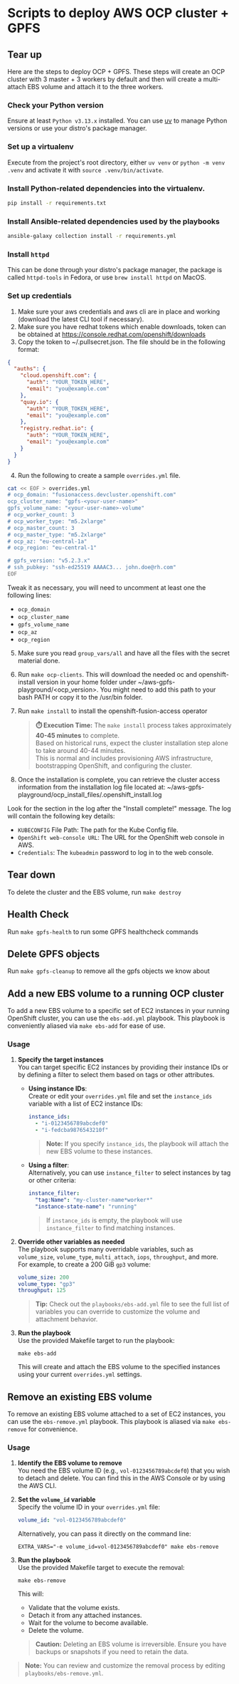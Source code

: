 # Scripts to deploy AWS OCP cluster + GPFS

## Tear up

Here are the steps to deploy OCP + GPFS. These steps will create an OCP
cluster with 3 master + 3 workers by default and then will create a multi-attach
EBS volume and attach it to the three workers.

### Check your Python version

Ensure at least `Python v3.13.x` installed.
You can use [uv](https://docs.astral.sh/uv/guides/install-python/) to manage Python versions or use your distro's package manager.

### Set up a virtualenv
Execute from the project's root directory, either `uv venv` or `python -m venv .venv` and activate it with `source .venv/bin/activate`.

### Install Python-related dependencies into the virtualenv.

```sh
pip install -r requirements.txt
```

### Install Ansible-related dependencies used by the playbooks

```sh
ansible-galaxy collection install -r requirements.yml
```

### Install `httpd`

This can be done through your distro's package manager, the package is called `httpd-tools` in Fedora, or use `brew install httpd` on MacOS.

### Set up credentials

1. Make sure your aws credentials and aws cli are in place and working (download the latest CLI tool if necessary).
2. Make sure you have redhat tokens which enable downloads, token can be obtained at https://console.redhat.com/openshift/downloads
3. Copy the token to ~/.pullsecret.json. The file should be in the following format:

```json
{
  "auths": {
    "cloud.openshift.com": {
      "auth": "YOUR_TOKEN_HERE",
      "email": "you@example.com"
    },
    "quay.io": {
      "auth": "YOUR_TOKEN_HERE",
      "email": "you@example.com"
    },
    "registry.redhat.io": {
      "auth": "YOUR_TOKEN_HERE",
      "email": "you@example.com"
    }
  }
}
```

4. Run the following to create a sample `overrides.yml` file.

```sh
cat << EOF > overrides.yml
# ocp_domain: "fusionaccess.devcluster.openshift.com"
ocp_cluster_name: "gpfs-<your-user-name>"
gpfs_volume_name: "<your-user-name>-volume"
# ocp_worker_count: 3
# ocp_worker_type: "m5.2xlarge"
# ocp_master_count: 3
# ocp_master_type: "m5.2xlarge"
# ocp_az: "eu-central-1a"
# ocp_region: "eu-central-1"

# gpfs_version: "v5.2.3.x"
# ssh_pubkey: "ssh-ed25519 AAAAC3... john.doe@rh.com"
EOF
```

Tweak it as necessary, you will need to uncomment at least one the following lines:
- `ocp_domain`
- `ocp_cluster_name`
- `gpfs_volume_name`
- `ocp_az`
- `ocp_region`

5. Make sure you read `group_vars/all` and have all the files with the secret material done.
6. Run `make ocp-clients`. This will download the needed oc and openshift-install version in your home folder under ~/aws-gpfs-playground/<ocp_version>. You might need to add this path to your bash PATH or copy it to the /usr/bin folder.

7. Run `make install` to install the openshift-fusion-access operator
   
   > **⏱️ Execution Time:** The `make install` process takes approximately **40-45 minutes** to complete.  
   > Based on historical runs, expect the cluster installation step alone to take around 40-44 minutes.  
   > This is normal and includes provisioning AWS infrastructure, bootstrapping OpenShift, and configuring the cluster.

8. Once the installation is complete, you can retrieve the cluster access information from the installation log file located at:
   ~/aws-gpfs-playground/ocp_install_files/.openshift_install.log

Look for the section in the log after the "Install complete!" message. The log will contain the following key details:

- `KUBECONFIG` File Path: The path for the Kube Config file.
- `OpenShift web-console URL`: The URL for the OpenShift web console in AWS.
- `Credentials`: The `kubeadmin` password to log in to the web console.

## Tear down

To delete the cluster and the EBS volume, run `make destroy`

## Health Check

Run `make gpfs-health` to run some GPFS healthcheck commands

## Delete GPFS objects

Run `make gpfs-cleanup` to remove all the gpfs objects we know about

## Add a new EBS volume to a running OCP cluster

To add a new EBS volume to a specific set of EC2 instances in your running OpenShift cluster, you can use the `ebs-add.yml` playbook. This playbook is conveniently aliased via `make ebs-add` for ease of use.

### Usage

1. **Specify the target instances**  
   You can target specific EC2 instances by providing their instance IDs or by defining a filter to select them based on tags or other attributes.

   - **Using instance IDs**:  
     Create or edit your `overrides.yml` file and set the `instance_ids` variable with a list of EC2 instance IDs:
     ```yaml
     instance_ids:
       - "i-0123456789abcdef0"
       - "i-fedcba9876543210f"
     ```
     > **Note:** If you specify `instance_ids`, the playbook will attach the new EBS volume to these instances.

   - **Using a filter**:  
     Alternatively, you can use `instance_filter` to select instances by tag or other criteria:
     ```yaml
     instance_filter:
       "tag:Name": "my-cluster-name*worker*"
       "instance-state-name": "running"
     ```
     > If `instance_ids` is empty, the playbook will use `instance_filter` to find matching instances.

2. **Override other variables as needed**  
   The playbook supports many overridable variables, such as `volume_size`, `volume_type`, `multi_attach`, `iops`, `throughput`, and more.  
   For example, to create a 200 GiB `gp3` volume:
   ```yaml
   volume_size: 200
   volume_type: "gp3"
   throughput: 125
   ```

   > **Tip:** Check out the `playbooks/ebs-add.yml` file to see the full list of variables you can override to customize the volume and attachment behavior.

3. **Run the playbook**  
   Use the provided Makefile target to run the playbook:
   ```
   make ebs-add
   ```

   This will create and attach the EBS volume to the specified instances using your current `overrides.yml` settings.

## Remove an existing EBS volume

To remove an existing EBS volume attached to a set of EC2 instances, you can use the `ebs-remove.yml` playbook. This playbook is aliased via `make ebs-remove` for convenience.

### Usage

1. **Identify the EBS volume to remove**  
   You need the EBS volume ID (e.g., `vol-0123456789abcdef0`) that you wish to detach and delete. You can find this in the AWS Console or by using the AWS CLI.

2. **Set the `volume_id` variable**  
   Specify the volume ID in your `overrides.yml` file:
   ```yaml
   volume_id: "vol-0123456789abcdef0"
   ```
   Alternatively, you can pass it directly on the command line:
   ```
   EXTRA_VARS="-e volume_id=vol-0123456789abcdef0" make ebs-remove
   ```

3. **Run the playbook**  
   Use the provided Makefile target to execute the removal:
   ```
   make ebs-remove
   ```
   This will:
   - Validate that the volume exists.
   - Detach it from any attached instances.
   - Wait for the volume to become available.
   - Delete the volume.

    > **Caution:** Deleting an EBS volume is irreversible. Ensure you have backups or snapshots if you need to retain the data.

> **Note:** You can review and customize the removal process by editing `playbooks/ebs-remove.yml`.



